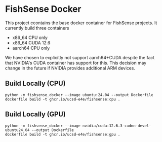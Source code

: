 # FishSense Docker 
This project ccontains the base docker container for FishSense projects. It currently build three containers
* x86_64 CPU only
* x86_64 CUDA 12.6
* aarch64 CPU only

We have chosen to explicitly not support aarch64+CUDA despite the fact that NVIDIA's CUDA container has support for this. This decision may change in the future if NVIDIA provides additional ARM devices.

## Build Locally (CPU)
```
python -m fishsense_docker --image ubuntu:24.04 --output Dockerfile
dockerfile build -t ghcr.io/ucsd-e4e/fishsense:cpu .
```

## Build Locally (GPU)
```
python -m fishsense_docker --image nvidia/cuda:12.6.3-cudnn-devel-ubuntu24.04 --output Dockerfile
dockerfile build -t ghcr.io/ucsd-e4e/fishsense:gpu .
```